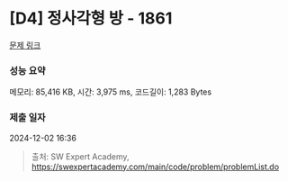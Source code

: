 # [D4] 정사각형 방 - 1861 

[문제 링크](https://swexpertacademy.com/main/code/problem/problemDetail.do?contestProbId=AV5LtJYKDzsDFAXc) 

### 성능 요약

메모리: 85,416 KB, 시간: 3,975 ms, 코드길이: 1,283 Bytes

### 제출 일자

2024-12-02 16:36



> 출처: SW Expert Academy, https://swexpertacademy.com/main/code/problem/problemList.do